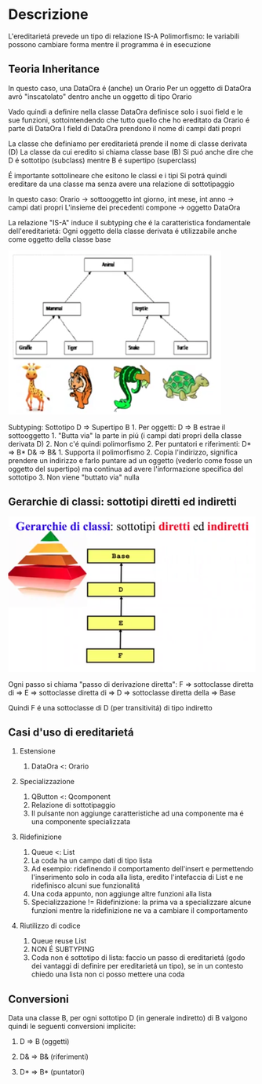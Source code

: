 # Descrizione

L'ereditarietá prevede un tipo di relazione IS-A
Polimorfismo: le variabili possono cambiare forma mentre il programma é in esecuzione

## Teoria Inheritance

In questo caso, una DataOra é (anche) un Orario
Per un oggetto di DataOra avró "inscatolato" dentro anche un oggetto di tipo Orario

Vado quindi a definire nella classe DataOra definisce solo i suoi field e le sue funzioni, sottointendendo che tutto quello che ho ereditato da Orario é parte di DataOra 
I field di DataOra prendono il nome di campi dati propri

La classe che definiamo per ereditarietá prende il nome di classe derivata (D)
La classe da cui eredito si chiama classe base (B)
Si puó anche dire che D é sottotipo (subclass) mentre B é supertipo (superclass)

É importante sottolineare che esitono le classi e i tipi
Si potrá quindi ereditare da una classe ma senza avere una relazione di sottotipaggio

In questo caso:
Orario -> sottooggetto
int giorno, int mese, int anno -> campi dati propri
L'insieme dei precedenti compone -> oggetto DataOra

La relazione "IS-A" induce il subtyping che é la caratteristica fondamentale dell'ereditarietá:
Ogni oggetto della classe derivata é utilizzabile anche come oggetto della classe base

![Inheritance Animals](../../assets/inheritance_animals.png)

Subtyping: Sottotipo D => Supertipo B
    1. Per oggetti: D => B     estrae il sottooggetto
        1. "Butta via" la parte in piú (i campi dati propri della classe derivata D)
        2. Non c'é quindi polimorfismo
    2. Per puntatori e riferimenti: D* => B*  D& => B&
        1. Supporta il polimorfismo
        2. Copia l'indirizzo, significa prendere un indirizzo e farlo puntare ad un oggetto (vederlo come fosse un oggetto del supertipo) ma continua ad avere l'informazione specifica del sottotipo
        3. Non viene "buttato via" nulla

## Gerarchie di classi: sottotipi diretti ed indiretti

![Class hierarchies](../../assets/class_hierarchies.png)

Ogni passo si chiama "passo di derivazione diretta":
F => sottoclasse diretta di => E => sottoclasse diretta di => D => sottoclasse diretta della => Base

Quindi F é una sottoclasse di D (per transitivitá) di tipo indiretto

## Casi d'uso di ereditarietá 

1. Estensione
    1. DataOra <: Orario

2. Specializzazione
    1. QButton <: Qcomponent
    2. Relazione di sottotipaggio
    3. Il pulsante non aggiunge caratteristiche ad una componente ma é una componente specializzata

3. Ridefinizione
    1. Queue <: List
    2. La coda ha un campo dati di tipo lista
    3. Ad esempio: ridefinendo il comportamento dell'insert e permettendo l'inserimento solo in coda alla lista, eredito l'intefaccia di List e ne ridefinisco alcuni sue funzionalitá
    4. Una coda appunto, non aggiunge altre funzioni alla lista
    5. Specializzazione != Ridefinizione: la prima va a specializzare alcune funzioni mentre la ridefinizione ne va a cambiare il comportamento

4. Riutilizzo di codice
    1. Queue reuse List
    2. NON É SUBTYPING
    3. Coda non é sottotipo di lista: faccio un passo di ereditarietá (godo dei vantaggi di definire per ereditarietá un tipo), se in un contesto chiedo una lista non ci posso mettere una coda

## Conversioni

Data una classe B, per ogni sottotipo D (in generale indiretto) di B valgono quindi le seguenti conversioni implicite:

1. D => B (oggetti)

2. D& => B& (riferimenti)

3. D* => B* (puntatori)